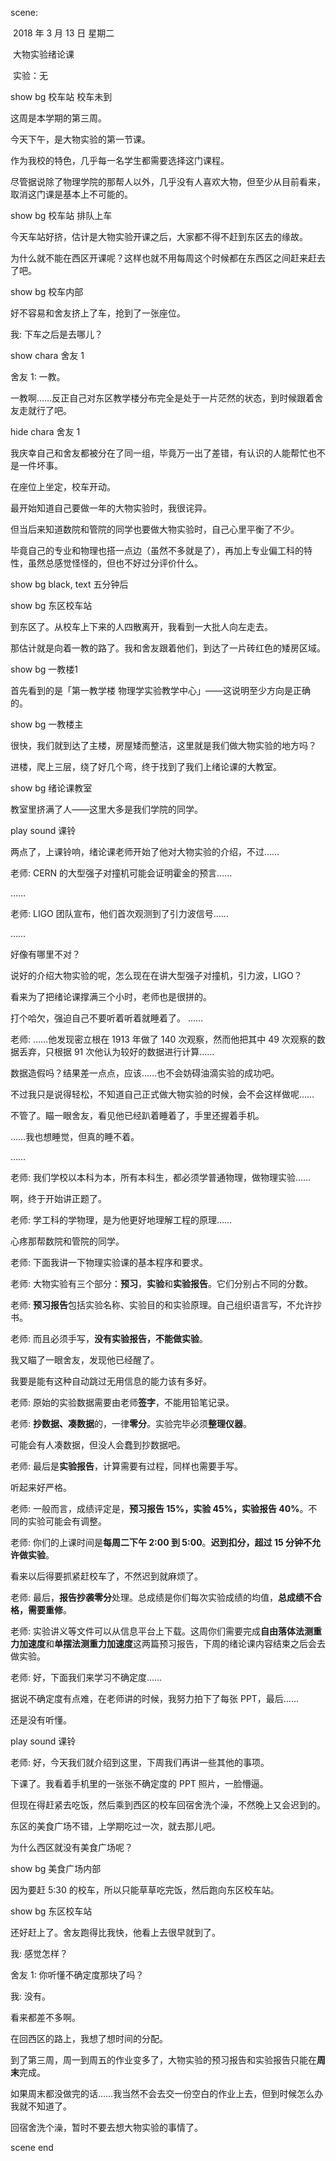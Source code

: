 scene:

​	2018 年 3 月 13 日 星期二

​	大物实验绪论课 

​	实验：无

show bg 校车站 校车未到

这周是本学期的第三周。

今天下午，是大物实验的第一节课。

作为我校的特色，几乎每一名学生都需要选择这门课程。

尽管据说除了物理学院的那帮人以外，几乎没有人喜欢大物，但至少从目前看来，取消这门课是基本上不可能的。

show bg 校车站 排队上车

今天车站好挤，估计是大物实验开课之后，大家都不得不赶到东区去的缘故。

为什么就不能在西区开课呢？这样也就不用每周这个时候都在东西区之间赶来赶去了吧。

show bg 校车内部

好不容易和舍友挤上了车，抢到了一张座位。

我: 下车之后是去哪儿？

show chara 舍友 1

舍友 1: 一教。

一教啊……反正自己对东区教学楼分布完全是处于一片茫然的状态，到时候跟着舍友走就行了吧。

hide chara 舍友 1

我庆幸自己和舍友都被分在了同一组，毕竟万一出了差错，有认识的人能帮忙也不是一件坏事。

在座位上坐定，校车开动。

最开始知道自己要做一年的大物实验时，我很诧异。

但当后来知道数院和管院的同学也要做大物实验时，自己心里平衡了不少。

毕竟自己的专业和物理也搭一点边（虽然不多就是了），再加上专业偏工科的特性，虽然总感觉怪怪的，但也不好过分评价什么。

show bg black, text 五分钟后

show bg 东区校车站

到东区了。从校车上下来的人四散离开，我看到一大批人向左走去。

那估计就是向着一教的路了。我和舍友跟着他们，到达了一片砖红色的矮房区域。

show bg 一教楼1

首先看到的是「第一教学楼 物理学实验教学中心」——这说明至少方向是正确的。

show bg 一教楼主

很快，我们就到达了主楼，房屋矮而整洁，这里就是我们做大物实验的地方吗？

进楼，爬上三层，绕了好几个弯，终于找到了我们上绪论课的大教室。

show bg 绪论课教室

教室里挤满了人——这里大多是我们学院的同学。

play sound 课铃

两点了，上课铃响，绪论课老师开始了他对大物实验的介绍，不过……

老师: CERN 的大型强子对撞机可能会证明霍金的预言……

……

老师: LIGO 团队宣布，他们首次观测到了引力波信号……

……

好像有哪里不对？

说好的介绍大物实验的呢，怎么现在在讲大型强子对撞机，引力波，LIGO？

看来为了把绪论课撑满三个小时，老师也是很拼的。

打个哈欠，强迫自己不要听着听着就睡着了。
……

老师: ……他发现密立根在 1913 年做了 140 次观察，然而他把其中 49 次观察的数据丢弃，只根据 91 次他认为较好的数据进行计算……

数据造假吗？结果差一点点，应该……也不会妨碍油滴实验的成功吧。

不过我只是说得轻松，不知道自己正式做大物实验的时候，会不会这样做呢……

不管了。瞄一眼舍友，看见他已经趴着睡着了，手里还握着手机。

……我也想睡觉，但真的睡不着。

……

老师: 我们学校以本科为本，所有本科生，都必须学普通物理，做物理实验……

啊，终于开始讲正题了。

老师: 学工科的学物理，是为他更好地理解工程的原理……

心疼那帮数院和管院的同学。

老师: 下面我讲一下物理实验课的基本程序和要求。

老师: 大物实验有三个部分：**预习**，**实验**和**实验报告**。它们分别占不同的分数。

老师: **预习报告**包括实验名称、实验目的和实验原理。自己组织语言写，不允许抄书。

老师: 而且必须手写，**没有实验报告，不能做实验**。

我又瞄了一眼舍友，发现他已经醒了。

我要是能有这种自动跳过无用信息的能力该有多好。

老师: 原始的实验数据需要由老师**签字**，不能用铅笔记录。

老师: **抄数据、凑数据**的，一律**零分**。实验完毕必须**整理仪器**。

可能会有人凑数据，但没人会蠢到抄数据吧。

老师: 最后是**实验报告**，计算需要有过程，同样也需要手写。

听起来好严格。

老师: 一般而言，成绩评定是，**预习报告 15%，实验 45%，实验报告 40%**。不同的实验可能会有调整。

老师: 你们的上课时间是**每周二下午 2:00 到 5:00**。**迟到扣分，超过 15 分钟不允许做实验**。

看来以后得要抓紧赶校车了，不然迟到就麻烦了。

老师: 最后，**报告抄袭零分**处理。总成绩是你们每次实验成绩的均值，**总成绩不合格，需要重修**。

老师: 实验讲义等文件可以从信息平台上下载。这周你们需要完成**自由落体法测重力加速度**和**单摆法测重力加速度**这两篇预习报告，下周的绪论课内容结束之后会去做实验。

老师: 好，下面我们来学习不确定度……

据说不确定度有点难，在老师讲的时候，我努力拍下了每张 PPT，最后……

还是没有听懂。

play sound 课铃

老师: 好，今天我们就介绍到这里，下周我们再讲一些其他的事项。

下课了。我看着手机里的一张张不确定度的 PPT 照片，一脸懵逼。

但现在得赶紧去吃饭，然后乘到西区的校车回宿舍洗个澡，不然晚上又会迟到的。

东区的美食广场不错，上学期吃过一次，就去那儿吧。

为什么西区就没有美食广场呢？

show bg 美食广场内部

因为要赶 5:30 的校车，所以只能草草吃完饭，然后跑向东区校车站。

show bg 东区校车站

还好赶上了。舍友跑得比我快，他看上去很早就到了。

我: 感觉怎样？

舍友 1: 你听懂不确定度那块了吗？

我: 没有。

看来都差不多啊。

在回西区的路上，我想了想时间的分配。

到了第三周，周一到周五的作业变多了，大物实验的预习报告和实验报告只能在**周末**完成。

如果周末都没做完的话……我当然不会去交一份空白的作业上去，但到时候怎么办我就不知道了。

回宿舍洗个澡，暂时不要去想大物实验的事情了。

scene end